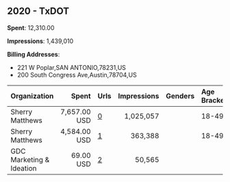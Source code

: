 ## 2020 - TxDOT 
**Spent**: 12,310.00

**Impressions**: 1,439,010

**Billing Addresses**: 
- 221 W Poplar,SAN ANTONIO,78231,US
- 200 South Congress Ave,Austin,78704,US

|Organization|Spent|Urls|Impressions|Genders|Age Brackets|Country Codes|Billing Addresses|
|:---|---:|:---|---:|:---|:---|:---|:---|
|Sherry Matthews|7,657.00 USD|[0](https://www.snap.com/political-ads/asset/642bdf58d250ef6ce810082e91af3e7d52ede3b2c3c19a03d7c36bd9df2fc9f7?mediaType=mp4)|1,025,057||18-49|united states|200 South Congress Ave,Austin,78704,US|
|Sherry Matthews|4,584.00 USD|[1](https://www.snap.com/political-ads/asset/33a84949730a43942d22b824f7f9c8ec5052b1df9bf11b99aa283509a52cbf2c?mediaType=mp4)|363,388||18-49|united states|200 South Congress Ave,Austin,78704,US|
|GDC Marketing & Ideation|69.00 USD|[2](https://www.snap.com/political-ads/asset/3b417c2ecaad1f38bcaee28453b4b45d6be4db98a7a0cce0c62d34a7c66843c6?mediaType=mp4)|50,565|||united states|221 W Poplar,SAN ANTONIO,78231,US|
